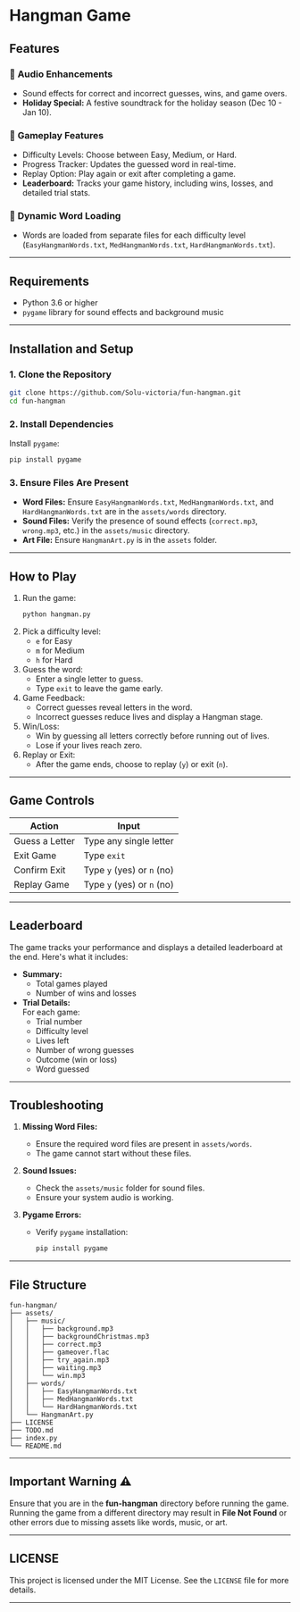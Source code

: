 # Hangman Game

## Features

### 🎵 **Audio Enhancements**
- Sound effects for correct and incorrect guesses, wins, and game overs.
- **Holiday Special:** A festive soundtrack for the holiday season (Dec 10 - Jan 10).
  
### 📝 **Gameplay Features**
- Difficulty Levels: Choose between Easy, Medium, or Hard.
- Progress Tracker: Updates the guessed word in real-time.
- Replay Option: Play again or exit after completing a game.
- **Leaderboard:** Tracks your game history, including wins, losses, and detailed trial stats.

### 📁 **Dynamic Word Loading**
- Words are loaded from separate files for each difficulty level (`EasyHangmanWords.txt`, `MedHangmanWords.txt`, `HardHangmanWords.txt`).

---

## Requirements

- Python 3.6 or higher
- `pygame` library for sound effects and background music

---

## Installation and Setup

### 1. Clone the Repository
```bash
git clone https://github.com/Solu-victoria/fun-hangman.git
cd fun-hangman
```

### 2. Install Dependencies
Install `pygame`:
```bash
pip install pygame
```

### 3. Ensure Files Are Present
- **Word Files:** Ensure `EasyHangmanWords.txt`, `MedHangmanWords.txt`, and `HardHangmanWords.txt` are in the `assets/words` directory.
- **Sound Files:** Verify the presence of sound effects (`correct.mp3`, `wrong.mp3`, etc.) in the `assets/music` directory.
- **Art File:** Ensure `HangmanArt.py` is in the `assets` folder.

---

## How to Play

1. Run the game:
   ```bash
   python hangman.py
   ```
2. Pick a difficulty level:
   - `e` for Easy  
   - `m` for Medium  
   - `h` for Hard  
3. Guess the word:
   - Enter a single letter to guess.
   - Type `exit` to leave the game early.
4. Game Feedback:
   - Correct guesses reveal letters in the word.
   - Incorrect guesses reduce lives and display a Hangman stage.
5. Win/Loss:
   - Win by guessing all letters correctly before running out of lives.
   - Lose if your lives reach zero.
6. Replay or Exit:
   - After the game ends, choose to replay (`y`) or exit (`n`).

---

## Game Controls

| **Action**       | **Input**                             |
|-------------------|---------------------------------------|
| Guess a Letter    | Type any single letter               |
| Exit Game         | Type `exit`                         |
| Confirm Exit      | Type `y` (yes) or `n` (no)          |
| Replay Game       | Type `y` (yes) or `n` (no)          |

---

## Leaderboard

The game tracks your performance and displays a detailed leaderboard at the end. Here's what it includes:
- **Summary:**
  - Total games played
  - Number of wins and losses
- **Trial Details:**  
  For each game:
  - Trial number
  - Difficulty level
  - Lives left
  - Number of wrong guesses
  - Outcome (win or loss)
  - Word guessed

---

## Troubleshooting

1. **Missing Word Files:**
   - Ensure the required word files are present in `assets/words`.
   - The game cannot start without these files.

2. **Sound Issues:**
   - Check the `assets/music` folder for sound files.
   - Ensure your system audio is working.

3. **Pygame Errors:**
   - Verify `pygame` installation:
     ```bash
     pip install pygame
     ```

---

## File Structure

```
fun-hangman/
├── assets/
│   ├── music/
│   │   ├── background.mp3
│   │   ├── backgroundChristmas.mp3
│   │   ├── correct.mp3
│   │   ├── gameover.flac
│   │   ├── try_again.mp3
│   │   ├── waiting.mp3
│   │   └── win.mp3
│   ├── words/
│   │   ├── EasyHangmanWords.txt
│   │   ├── MedHangmanWords.txt
│   │   └── HardHangmanWords.txt
│   └── HangmanArt.py
├── LICENSE
├── TODO.md
├── index.py
└── README.md
```
---

## Important Warning ⚠️
Ensure that you are in the **fun-hangman** directory before running the game.  
Running the game from a different directory may result in **File Not Found** or other errors due to missing assets like words, music, or art.

---

## LICENSE
This project is licensed under the MIT License. See the `LICENSE` file for more details.

--- 
